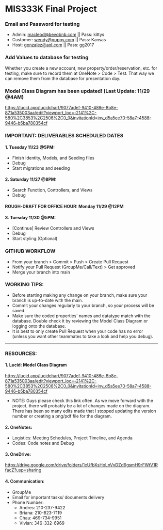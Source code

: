 # MIS333K Final Project 

### Email and Password for testing 
- Admin: macleod@bevobnb.com || Pass: kittys 
- Customer: wendy@puppy.com || Pass: Kansas
- Host: gonzalez@aol.com || Pass: gg2017

### Add Values to database for testing
Whether you create a new account, new property/order/reservation, etc. for testing, make sure to record them at OneNote > Code > Test. That way we can remove them from the database for presentation day. 

### Model Class Diagram has been updated! (Last Update: 11/29 @4AM)

https://lucid.app/lucidchart/9077adef-9410-486e-8b8e-871a535003aa/edit?viewport_loc=-2141%2C-580%2C3853%2C2506%2C0_0&invitationId=inv_d5a5ee70-58a7-4588-9446-b5ba780354cf

### IMPORTANT: DELIVERABLES SCHEDULED DATES
#### 1. Tuesday 11/23 @5PM: 
- Finish Identity, Models, and Seeding files
- Debug 
- Start migrations and seeding 
#### 2. Saturday 11/27 @8PM: 
- Search Function, Controllers, and Views
- Debug 
#### ROUGH-DRAFT FOR OFFICE HOUR: Monday 11/29 @12PM 
#### 3. Tuesday 11/30 @5PM: 
- [Continue] Review Controllers and Views 
- Debug
- Start styling (Optional) 

### GITHUB WORKFLOW
- From your branch > Commit > Push > Create Pull Request 
- Notify your Pull Request (GroupMe/Call/Text) > Get approved 
- Merge your branch into main 

### WORKING TIPS: 
- Before starting making any change on your branch, make sure your branch is up-to-date with the main. 
- Commit your changes regularly to your branch, so your process will be saved. 
- Make sure the coded properties' names and datatype match with the database. Double check it by reviewing the Model Class Diagram or logging onto the database. 
- It is best to only create Pull Request when your code has no error (unless you want other teammates to take a look and help you debug). 

__________________________________________________________________

### RESOURCES: 
#### 1. Lucid: Model Class Diagram 
https://lucid.app/lucidchart/9077adef-9410-486e-8b8e-871a535003aa/edit?viewport_loc=-2141%2C-580%2C3853%2C2506%2C0_0&invitationId=inv_d5a5ee70-58a7-4588-9446-b5ba780354cf
- NOTE: Guys please check this link often. As we move forward with the project, there will probably be a lot of changes made on the diagram. There has been so many edits made that I stopped updating the version number or creating a png/pdf file for the diagram. 
#### 2. OneNotes: 
- Logistics: Meeting Schedules, Project Timeline, and Agenda 
- Codes: Code notes and Debug 
#### 3. OneDrive: 
https://drive.google.com/drive/folders/1cUfbXsHoLnVvDZd6gsmH9rFWtV1RfacZ?usp=sharing
#### 4. Communication: 
- GroupMe
- Email for important tasks/ documents delivery 
- Phone Number: 
  - Andres: 210-237-9422
  - Briana: 210-823-7119
  - Chau:  469-734-9951
  - Vivian: 346-332-6969   
